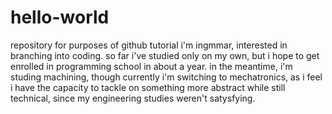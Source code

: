# hello-world
repository for purposes of github tutorial
i'm ingmmar, interested in branching into coding. so far i've studied only on my own, but i hope to get enrolled in programming school in about a year. in the meantime, i'm studing machining, though currently i'm switching to mechatronics, as i feel i have the capacity to tackle on something more abstract while still technical, since my engineering studies weren't satysfying.
